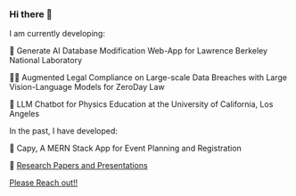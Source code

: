 ### Hi there 👋

I am currently developing:

🤖 Generate AI Database Modification Web-App for Lawrence Berkeley National Laboratory

🧑‍⚖️ Augmented Legal Compliance on Large-scale Data Breaches with Large Vision-Language Models for ZeroDay Law

🏫 LLM Chatbot for Physics Education at the University of California, Los Angeles

In the past, I have developed:

📆 Capy, A MERN Stack App for Event Planning and Registration

🔬 [Research Papers and Presentations]([url](https://scholar.google.com/citations?hl=en&user=zHfkhl0AAAAJ))


[Please Reach out!!]([url](https://www.linkedin.com/in/rohanadwankar/))
